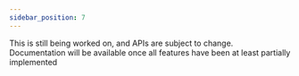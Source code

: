 ```yaml
---
sidebar_position: 7
---
```


This is still being worked on, and APIs are subject to change. Documentation will be available once all features have been at least partially implemented
